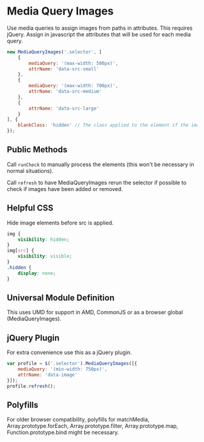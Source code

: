 Media Query Images
==================

Use media queries to assign images from paths in attributes. This requires jQuery. Assign in javascript the attributes that will be used for each media query.

```js
new MediaQueryImages('.selector', [
    {
        mediaQuery: '(max-width: 500px)',
        attrName: 'data-src-small'
    },
    {
        mediaQuery: '(max-width: 700px)',
        attrName: 'data-src-medium'
    },
    {
        attrName: 'data-src-large'
    }
], {
    blankClass: 'hidden' // The class applied to the element if the image is blank.
});
```

Public Methods
--------------
Call `runCheck` to manually process the elements (this won't be necessary in normal situations).

Call `refresh` to have MediaQueryImages rerun the selector if possible to check if images have been added or removed.

Helpful CSS
-----------
Hide image elements before src is applied.
```css
img {
    visibility: hidden;
}
img[src] {
    visibility: visible;
}
.hidden {
    display: none;
}
```

Universal Module Definition
---------------------------
This uses UMD for support in AMD, CommonJS or as a browser global (MediaQueryImages).

jQuery Plugin
-------------
For extra convenience use this as a jQuery plugin.
```js
var profile = $('.selector').MediaQueryImages([{
    mediaQuery: '(min-width: 750px)',
    attrName: 'data-image'
}]);
profile.refresh();
```

Polyfills
---------
For older browser compatibility, polyfills for matchMedia, Array.prototype.forEach, Array.prototype.filter, Array.prototype.map, Function.prototype.bind might be necessary.